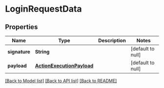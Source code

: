# LoginRequestData
## Properties

| Name | Type | Description | Notes |
|------------ | ------------- | ------------- | -------------|
| **signature** | **String** |  | [default to null] |
| **payload** | [**ActionExecutionPayload**](ActionExecutionPayload.md) |  | [default to null] |

[[Back to Model list]](../README.md#documentation-for-models) [[Back to API list]](../README.md#documentation-for-api-endpoints) [[Back to README]](../README.md)

